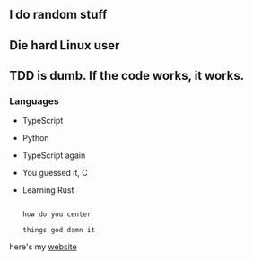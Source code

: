## I do random stuff

## Die hard Linux user

## TDD is dumb. If the code works, it works.

### Languages
- TypeScript
- Python
- TypeScript again
- You guessed it, C
- Learning Rust


                                                                        how do you center
                                                                          things god damn it

here's my [website](https://wdias.dev/)
